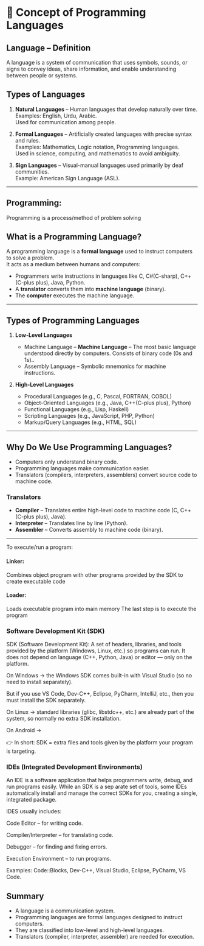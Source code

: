 # 📘 Concept of Programming Languages

## Language – Definition
A language is a system of communication that uses symbols, sounds, or signs to convey ideas, share information, and enable understanding between people or systems.

## Types of Languages
1. **Natural Languages** – Human languages that develop naturally over time.  
   Examples: English, Urdu, Arabic.  
   Used for communication among people.

2. **Formal Languages** – Artificially created languages with precise syntax and rules.  
   Examples: Mathematics, Logic notation, Programming languages.  
   Used in science, computing, and mathematics to avoid ambiguity.

3. **Sign Languages** – Visual-manual languages used primarily by deaf communities.  
   Example: American Sign Language (ASL).


---

## Programming:
Programming is a process/method of problem solving

## What is a Programming Language?
A programming language is a **formal language** used to instruct computers to solve a problem.  
It acts as a medium between humans and computers:

- Programmers write instructions in languages like C, C#(C-sharp), C++(C-plus plus), Java, Python.  
- A **translator** converts them into **machine language** (binary).  
- The **computer** executes the machine language.  

---

## Types of Programming Languages
1. **Low-Level Languages**
   - Machine Language – **Machine Language** – The most basic language understood directly by computers. Consists of binary code (0s and 1s)..  
   - Assembly Language – Symbolic mnemonics for machine instructions.

3. **High-Level Languages**
   - Procedural Languages (e.g., C, Pascal, FORTRAN, COBOL)  
   - Object-Oriented Languages (e.g., Java, C++(C-plus plus), Python)  
   - Functional Languages (e.g., Lisp, Haskell)  
   - Scripting Languages (e.g., JavaScript, PHP, Python)  
   - Markup/Query Languages (e.g., HTML, SQL)

---

## Why Do We Use Programming Languages?
- Computers only understand binary code.  
- Programming languages make communication easier.  
- Translators (compilers, interpreters, assemblers) convert source code to machine code.

### Translators
- **Compiler** – Translates entire high-level code to machine code (C, C++(C-plus plus), Java).  
- **Interpreter** – Translates line by line (Python).  
- **Assembler** – Converts assembly to machine code (binary).

---

To execute/run a program:
#### Linker: 
Combines object program with other programs provided by the SDK to create executable code
#### Loader: 
Loads executable program into main memory
The last step is to execute the program


### Software Development Kit (SDK)

SDK (Software Development Kit):
A set of headers, libraries, and tools provided by the platform (Windows, Linux, etc.) so programs can run. It does not depend on language (C++, Python, Java) or editor — only on the platform.

On Windows → the Windows SDK comes built-in with Visual Studio (so no need to install separately).

But if you use VS Code, Dev-C++, Eclipse, PyCharm, IntelliJ, etc., then you must install the SDK separately.


On Linux → standard libraries (glibc, libstdc++, etc.) are already part of the system, so normally no extra SDK installation.

On Android -> 


👉 In short: SDK = extra files and tools given by the platform your program is targeting.


### IDEs (Integrated Development Environments)

An IDE is a software application that helps programmers write, debug, and run programs easily.
While an SDK is a sep
arate set of tools, some IDEs automatically install and manage the correct SDKs for you, creating a single, integrated package.

IDES usually includes:

Code Editor – for writing code.

Compiler/Interpreter – for translating code.

Debugger – for finding and fixing errors.

Execution Environment – to run programs.

Examples: Code::Blocks, Dev-C++, Visual Studio, Eclipse, PyCharm, VS Code.

## Summary
- A language is a communication system.  
- Programming languages are formal languages designed to instruct computers.  
- They are classified into low-level and high-level languages.  
- Translators (compiler, interpreter, assembler) are needed for execution.  
